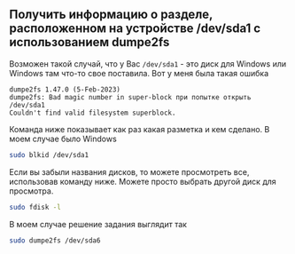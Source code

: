 ## Получить информацию о разделе, расположенном на устройстве /dev/sda1 c использованием dumpe2fs

Возможен такой случай, что у Вас `/dev/sda1` - это диск для Windows или Windows там что-то свое поставила.
Вот у меня была такая ошибка

```
dumpe2fs 1.47.0 (5-Feb-2023)
dumpe2fs: Bad magic number in super-block при попытке открыть /dev/sda1
Couldn't find valid filesystem superblock.
```

Команда ниже показывает как раз какая разметка и кем сделано. В моем случае было Windows

```bash
sudo blkid /dev/sda1
```

Если вы забыли названия дисков, то можете просмотреть все, использовав команду ниже. Можете просто выбрать другой диск для просмотра. 

```bash
sudo fdisk -l
```

В моем случае решение задания выглядит так

```bash
sudo dumpe2fs /dev/sda6
```

